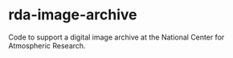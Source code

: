 # rda-image-archive
Code to support a digital image archive at the National Center for Atmospheric Research.
